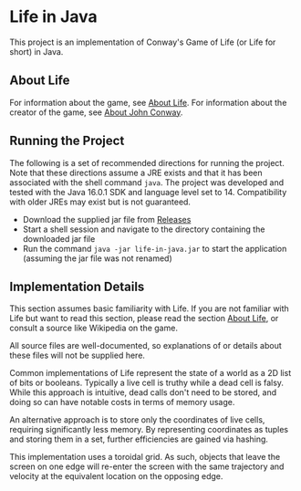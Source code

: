 # Life in Java
This project is an implementation of Conway's Game of Life (or Life for short) in Java.

## About Life
For information about the game, see [About Life](https://github.com/bshapka/life-in-x/blob/main/ABOUT_LIFE.md).
For information about the creator of the game, see [About John Conway](https://github.com/bshapka/life-in-x/blob/main/ABOUT_CONWAY.md).

## Running the Project
The following is a set of recommended directions for running the project. Note that these directions assume a JRE exists 
and that it has been associated with the shell command `java`. The project was developed and tested with the Java 16.0.1 SDK 
and language level set to 14. Compatibility with older JREs may exist but is not guaranteed.
* Download the supplied jar file from [Releases](https://github.com/bshapka/life-in-java/releases)
* Start a shell session and navigate to the directory containing the downloaded jar file
* Run the command `java -jar life-in-java.jar` to start the application (assuming the jar file was not renamed)

## Implementation Details
This section assumes basic familiarity with Life. If you are not familiar with Life but want to 
read this section, please read the section [About Life](https://github.com/bshapka/life-in-x/blob/main/ABOUT_LIFE.md), 
or consult a source like Wikipedia on the game.

All source files are well-documented, so explanations of or details about these files will not be supplied here.

Common implementations of Life represent the state of a world as a 2D list of bits or booleans. Typically 
a live cell is truthy while a dead cell is falsy. While this approach is intuitive, dead calls don't need
to be stored, and doing so can have notable costs in terms of memory usage.

An alternative approach is to store only the coordinates of live cells, requiring significantly less
memory. By representing coordinates as tuples and storing them in a set, further efficiencies are 
gained via hashing.

This implementation uses a toroidal grid. As such, objects that leave the screen on one edge will 
re-enter the screen with the same trajectory and velocity at the equivalent location on the opposing
edge.
